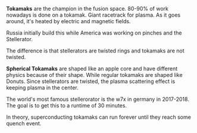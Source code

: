 **Tokamaks** are the champion in the fusion space. 80-90% of work nowadays is done on a tokamak. Giant racetrack for plasma. As it goes around, it's heated by electric and magnetic fields.

Russia initially build this while America was working on pinches and the Stellerator.

The difference is that stellerators are twisted rings and tokamaks are not twisted. 

**Spherical Tokamaks** are shaped like an apple core and have different physics because of their shape. While regular tokamaks are shaped like Donuts. Since stellerators are twisted, the plasma scattering effect is keeping plasma in the center.

The world's most famous stellerorator is the w7x in germany in 2017-2018. The goal is to get this to a runtime of 30 minutes.

In theory, superconducting tokamaks can run forever until they reach some quench event.



